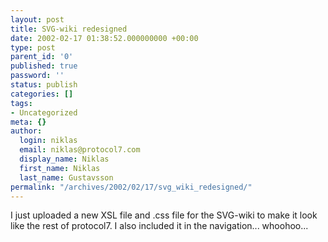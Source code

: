 ```yaml
---
layout: post
title: SVG-wiki redesigned
date: 2002-02-17 01:38:52.000000000 +00:00
type: post
parent_id: '0'
published: true
password: ''
status: publish
categories: []
tags:
- Uncategorized
meta: {}
author:
  login: niklas
  email: niklas@protocol7.com
  display_name: Niklas
  first_name: Niklas
  last_name: Gustavsson
permalink: "/archives/2002/02/17/svg_wiki_redesigned/"
---
```

I just uploaded a new XSL file and .css file for the SVG-wiki to make it look like the rest of protocol7. I also included it in the navigation... whoohoo...


